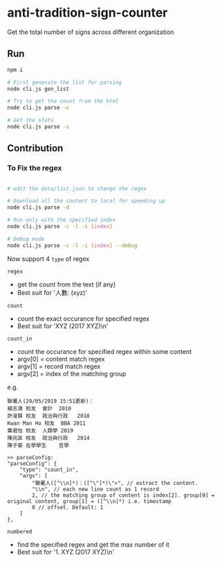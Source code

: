 # anti-tradition-sign-counter
Get the total number of signs across different organization


## Run

```bash
npm i

# First generate the list for parsing
node cli.js gen_list

# Try to get the count from the html
node cli.js parse -c

# Get the stats 
node cli.js parse -s

```

## Contribution

### To Fix the regex

```bash

# edit the data/list.json to change the regex

# Download all the content to local for speeding up
node cli.js parse -d

# Run only with the specified index
node cli.js parse -c -l -i [index]

# Debug mode
node cli.js parse -c -l -i [index] --debug
```

Now support 4 `type` of regex

`regex`

- get the count from the text (if any)
- Best suit for '人數: (xyz)'

`count`

- count the exact occurance for specified regex
- Best suit for 'XYZ (2017 XYZ)\n'

`count_in`

- count the occurance for specified regex within some content
- argv[0] = content match regex
- argv[1] = record match regex
- argv[2] = index of the matching group

e.g.

```
聯署人(29/05/2019 15:51更新)：
楊志濤	校友	會計	2010
許浚賢	校友	政治與行政	2018
Kwan Man Ho	校友	BBA	2011
葉君怡	校友	人類學	2019
陳兆匡	校友	政治與行政	2014
陳子豪	在學學生	哲學	

>> parseConfig:
"parseConfig": {
    "type": "count_in",
    "argv": [
        "聯署人([^\\n]*)：([^\"]*)\">", // extract the content. 
        "\\n", // each new line count as 1 record
        2, // the matching group of content is index[2]. group[0] = original content, group[1] = ([^\\n]*) i.e. timestamp
        0 // offset. Default: 1
    ]
},
```


`numbered`

- find the specified regex and get the max number of it
- Best suit for '1. XYZ (2017 XYZ)\n'

